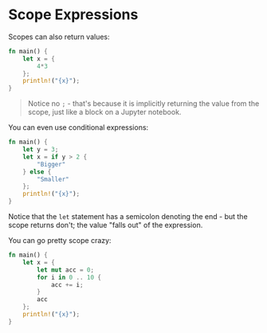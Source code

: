 # Scope Expressions

Scopes can also return values:

```rust
fn main() {
    let x = {
        4*3
    };
    println!("{x}");
}
```

> Notice no `;` - that's because it is implicitly returning the value from the scope, just like a block on a Jupyter notebook.

You can even use conditional expressions:

```rust
fn main() {
    let y = 3;
    let x = if y > 2 {
        "Bigger"
    } else {
        "Smaller"
    };
    println!("{x}");
}
```

Notice that the `let` statement has a semicolon denoting the end - but the scope returns don't; the value "falls out" of the expression.

You can go pretty scope crazy:

```rust
fn main() {
    let x = {
        let mut acc = 0;
        for i in 0 .. 10 {
            acc += i;
        }
        acc
    };
    println!("{x}");
}
```